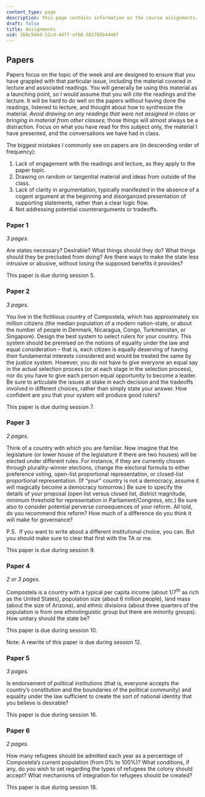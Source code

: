 ```yaml
---
content_type: page
description: This page contains information on the course assignments.
draft: false
title: Assignments
uid: 268c54ed-52cd-447f-af68-583785b4440f
---
```

## Papers

Papers focus on the topic of the week and are designed to ensure that you have grappled with that particular issue, including the material covered in lecture and associated readings. You will generally be using this material as a launching point, so I would assume that you will cite the readings and the lecture. It will be hard to do well on the papers without having done the readings, listened to lecture, and thought about how to synthesize the material. *Avoid drawing on any readings that were not assigned in class or bringing in material from other classes*; those things will almost always be a distraction. Focus on what you have read for this subject only, the material I have presented, and the conversations we have had in class.

The biggest mistakes I commonly see on papers are (in descending order of frequency):

1. Lack of engagement with the readings and lecture, as they apply to the paper topic.
2. Drawing on random or tangential material and ideas from outside of the class.
3. Lack of clarity in argumentation, typically manifested in the absence of a cogent argument at the beginning and disorganized presentation of supporting statements, rather than a clear logic flow.
4. Not addressing potential counterarguments or tradeoffs.

### Paper 1

*3 pages.*

Are states necessary? Desirable? What things should they do? What things should they be precluded from doing? Are there ways to make the state less intrusive or abusive, without losing the supposed benefits it provides?

This paper is due during session 5.

### Paper 2

*3 pages.*

You live in the fictitious country of Compostela, which has approximately six million citizens (the median population of a modern nation-state, or about the number of people in Denmark, Nicaragua, Congo, Turkmenistan, or Singapore). Design the best system to select rulers for your country. This system should be premised on the notions of equality under the law and equal consideration – that is, each citizen is equally deserving of having their fundamental interests considered and would be treated the same by the justice system. However, you do not have to give everyone an equal say in the actual selection process (or at each stage in the selection process), nor do you have to give each person equal opportunity to become a leader. Be sure to articulate the issues at stake in each decision and the tradeoffs involved in different choices, rather than simply state your answer. How confident are you that your system will produce good rulers?

This paper is due during session 7.

### Paper 3

*2 pages.*

Think of a country with which you are familiar. Now imagine that the legislature (or lower house of the legislature if there are two houses) will be elected under different rules. For instance, if they are currently chosen through plurality-winner elections, change the electoral formula to either preference voting, open-list proportional representation, or closed-list proportional representation. (If “your” country is not a democracy, assume it will magically become a democracy tomorrow.) Be sure to specify the details of your proposal (open list versus closed list, district magnitude, minimum threshold for representation in Parliament/Congress, etc.) Be sure also to consider potential perverse consequences of your reform. All told, do you recommend this reform? How much of a difference do you think it will make for governance?

P.S.  If you want to write about a different institutional choice, you can. But you should make sure to clear that first with the TA or me.

This paper is due during session 9.

### Paper 4

*2 or 3 pages.*

Compostela is a country with a typical per capita income (about 1/7<sup>th</sup> as rich as the United States), population size (about 6 million people), land mass (about the size of Arizona), and ethnic divisions (about three quarters of the population is from one ethnolinguistic group but there are minority groups). How unitary should the state be?

This paper is due during session 10.

Note: A rewrite of this paper is due during session 12.

### Paper 5

*3 pages.*

Is endorsement of political institutions (that is, everyone accepts the country’s constitution and the boundaries of the political community) and equality under the law sufficient to create the sort of national identity that you believe is desirable?

This paper is due during session 16.

### Paper 6

*2 pages.*

How many refugees should be admitted each year as a percentage of Compostela’s current population (from 0% to 100%)? What conditions, if any, do you wish to set regarding the types of refugees the colony should accept? What mechanisms of integration for refugees should be created?

This paper is due during session 18.